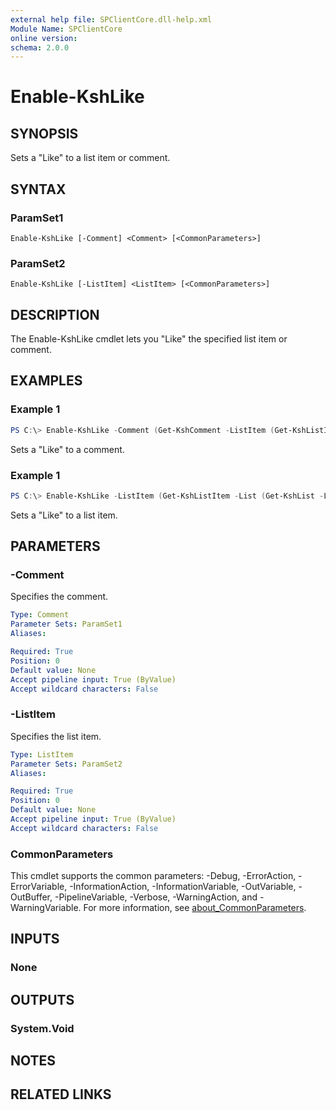 ```yaml
---
external help file: SPClientCore.dll-help.xml
Module Name: SPClientCore
online version:
schema: 2.0.0
---
```


# Enable-KshLike

## SYNOPSIS
Sets a "Like" to a list item or comment.

## SYNTAX

### ParamSet1
```
Enable-KshLike [-Comment] <Comment> [<CommonParameters>]
```

### ParamSet2
```
Enable-KshLike [-ListItem] <ListItem> [<CommonParameters>]
```

## DESCRIPTION
The Enable-KshLike cmdlet lets you "Like" the specified list item or comment.

## EXAMPLES

### Example 1
```powershell
PS C:\> Enable-KshLike -Comment (Get-KshComment -ListItem (Get-KshListItem -List (Get-KshList -ListTitle 'Site Pages') -ItemId 1) -CommentId 1)
```

Sets a "Like" to a comment.

### Example 1
```powershell
PS C:\> Enable-KshLike -ListItem (Get-KshListItem -List (Get-KshList -ListTitle 'Site Pages') -ItemId 1)
```

Sets a "Like" to a list item.

## PARAMETERS

### -Comment
Specifies the comment.

```yaml
Type: Comment
Parameter Sets: ParamSet1
Aliases:

Required: True
Position: 0
Default value: None
Accept pipeline input: True (ByValue)
Accept wildcard characters: False
```

### -ListItem
Specifies the list item.

```yaml
Type: ListItem
Parameter Sets: ParamSet2
Aliases:

Required: True
Position: 0
Default value: None
Accept pipeline input: True (ByValue)
Accept wildcard characters: False
```

### CommonParameters
This cmdlet supports the common parameters: -Debug, -ErrorAction, -ErrorVariable, -InformationAction, -InformationVariable, -OutVariable, -OutBuffer, -PipelineVariable, -Verbose, -WarningAction, and -WarningVariable. For more information, see [about_CommonParameters](http://go.microsoft.com/fwlink/?LinkID=113216).

## INPUTS

### None

## OUTPUTS

### System.Void

## NOTES

## RELATED LINKS
